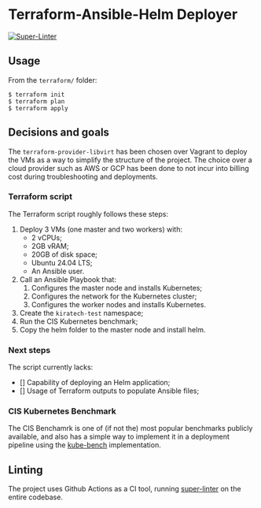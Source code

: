 # Terraform-Ansible-Helm Deployer
[![Super-Linter](https://github.com/doddophonique/tah-deploy/actions/workflows/super-linter.yml/badge.svg)](https://github.com/marketplace/actions/super-linter)
## Usage
From the `terraform/` folder:
```
$ terraform init
$ terraform plan
$ terraform apply
```

## Decisions and goals
The `terraform-provider-libvirt` has been chosen over Vagrant to deploy the VMs as a way to simplify the structure of the project. The choice over a cloud provider such as AWS or GCP has been done to not incur into billing cost during troubleshooting and deployments.
### Terraform script
The Terraform script roughly follows these steps:
  1. Deploy 3 VMs (one master and two workers) with:
     - 2 vCPUs;
     - 2GB vRAM;
     - 20GB of disk space;
     - Ubuntu 24.04 LTS;
     - An Ansible user.
  2. Call an Ansible Playbook that:
     1. Configures the master node and installs Kubernetes;
     2. Configures the network for the Kubernetes cluster;
     3. Configures the worker nodes and installs Kubernetes.
  3. Create the `kiratech-test` namespace;
  4. Run the CIS Kubernetes benchmark;
  5. Copy the helm folder to the master node and install helm.
### Next steps	
The script currently lacks:
  - [] Capability of deploying an Helm application;
  - [] Usage of Terraform outputs to populate Ansible files;

### CIS Kubernetes Benchmark
The CIS Benchamrk is one of (if not the) most popular benchmarks publicly available, and also has a simple way to implement it in a deployment pipeline using the [kube-bench](https://github.com/aquasecurity/kube-bench) implementation.

## Linting
The project uses Github Actions as a CI tool, running [super-linter](https://github.com/super-linter/super-linter) on the entire codebase.
